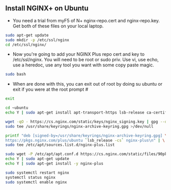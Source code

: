 Install NGINX+ on Ubuntu
-------------------------

* You need a trial from myF5 of N+ nginx-repo.cert and nginx-repo.key.  Get both of these files on your local laptop.

```bash
sudo apt-get update
sudo mkdir -p /etc/ssl/nginx
cd /etc/ssl/nginx/
```
* Now you're going to add your NGINX Plus repo cert and key to /etc/ssl/nginx. You will need to be root or sudo priv. Use vi, use echo, use a heredoc, use any tool you want with some copy paste magic.   
```bash
sudo bash
```
* When are done with this, you can exit out of root by doing su ubuntu or exit if you were at the root prompt #
```bash
exit 
```
```bash
cd ~ubuntu
echo Y | sudo apt-get install apt-transport-https lsb-release ca-certificates wget gnupg2 ubuntu-keyring
```
```bash
wget -qO - https://cs.nginx.com/static/keys/nginx_signing.key | gpg --dearmor | \
sudo tee /usr/share/keyrings/nginx-archive-keyring.gpg >/dev/null
```
```bash
printf "deb [signed-by=/usr/share/keyrings/nginx-archive-keyring.gpg] \
https://pkgs.nginx.com/plus/ubuntu `lsb_release -cs` nginx-plus\n" | \
sudo tee /etc/apt/sources.list.d/nginx-plus.list
```
```bash
sudo wget -P /etc/apt/apt.conf.d https://cs.nginx.com/static/files/90pkgs-nginx
echo Y | sudo apt-get update
echo Y | sudo apt-get install -y nginx-plus
```
```bash
sudo systemctl restart nginx
systemctl status nginx
sudo systemctl enable nginx
```
